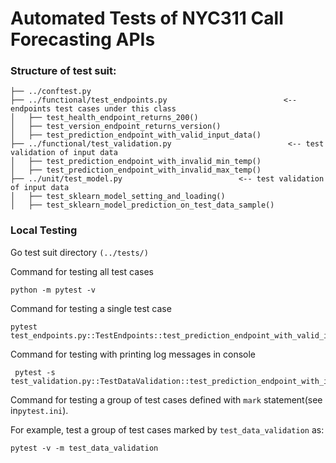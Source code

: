 # Automated Tests of NYC311 Call Forecasting APIs

### Structure of test suit:
```
├── ../conftest.py   
├── ../functional/test_endpoints.py                          <-- endpoints test cases under this class
│   ├── test_health_endpoint_returns_200()
│   ├── test_version_endpoint_returns_version()
│   ├── test_prediction_endpoint_with_valid_input_data()
├── ../functional/test_validation.py                          <-- test validation of input data
│   ├── test_prediction_endpoint_with_invalid_min_temp()
│   ├── test_prediction_endpoint_with_invalid_max_temp()
├── ../unit/test_model.py                          <-- test validation of input data
│   ├── test_sklearn_model_setting_and_loading()
│   ├── test_sklearn_model_prediction_on_test_data_sample()
```     
### Local Testing
Go test suit directory `(../tests/)`

Command for testing all test cases
```
python -m pytest -v
```
Command for testing a single test case
```
pytest test_endpoints.py::TestEndpoints::test_prediction_endpoint_with_valid_input_data
```
Command for testing with printing log messages in console
```
 pytest -s test_validation.py::TestDataValidation::test_prediction_endpoint_with_invalid_max_temp
```

Command for testing a group of test cases defined with `mark` statement(see in`pytest.ini`). 

For example, test a group of test cases marked by `test_data_validation` as:
```
pytest -v -m test_data_validation
```